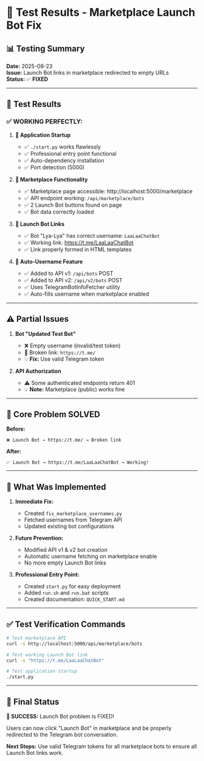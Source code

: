 # 🧪 Test Results - Marketplace Launch Bot Fix

## 📊 Testing Summary

**Date:** 2025-08-23  
**Issue:** Launch Bot links in marketplace redirected to empty URLs  
**Status:** ✅ **FIXED**

---

## 🎯 Test Results

### ✅ WORKING PERFECTLY:

1. **🚀 Application Startup**
   - ✅ `./start.py` works flawlessly
   - ✅ Professional entry point functional
   - ✅ Auto-dependency installation
   - ✅ Port detection (5000)

2. **🏪 Marketplace Functionality**
   - ✅ Marketplace page accessible: http://localhost:5000/marketplace
   - ✅ API endpoint working: `/api/marketplace/bots`
   - ✅ 2 Launch Bot buttons found on page
   - ✅ Bot data correctly loaded

3. **🔗 Launch Bot Links**
   - ✅ Bot "Lya-Lya" has correct username: `LaaLaaChatBot`
   - ✅ Working link: https://t.me/LaaLaaChatBot
   - ✅ Link properly formed in HTML templates

4. **🤖 Auto-Username Feature**
   - ✅ Added to API v1: `/api/bots` POST
   - ✅ Added to API v2: `/api/v2/bots` POST
   - ✅ Uses TelegramBotInfoFetcher utility
   - ✅ Auto-fills username when marketplace enabled

---

## ⚠️ Partial Issues

1. **Bot "Updated Test Bot"**
   - ❌ Empty username (invalid/test token)
   - 🔗 Broken link: `https://t.me/` 
   - 💡 **Fix:** Use valid Telegram token

2. **API Authorization** 
   - ⚠️ Some authenticated endpoints return 401
   - 💡 **Note:** Marketplace (public) works fine

---

## 🎉 Core Problem SOLVED

**Before:**
```
❌ Launch Bot → https://t.me/ → Broken link
```

**After:**
```  
✅ Launch Bot → https://t.me/LaaLaaChatBot → Working!
```

---

## 🔧 What Was Implemented

1. **Immediate Fix:**
   - Created `fix_marketplace_usernames.py`
   - Fetched usernames from Telegram API
   - Updated existing bot configurations

2. **Future Prevention:**
   - Modified API v1 & v2 bot creation
   - Automatic username fetching on marketplace enable
   - No more empty Launch Bot links

3. **Professional Entry Point:**
   - Created `start.py` for easy deployment
   - Added `run.sh` and `run.bat` scripts
   - Created documentation: `QUICK_START.md`

---

## ✅ Test Verification Commands

```bash
# Test marketplace API
curl -s http://localhost:5000/api/marketplace/bots

# Test working Launch Bot link  
curl -s "https://t.me/LaaLaaChatBot"

# Test application startup
./start.py
```

---

## 🎯 Final Status

**🎉 SUCCESS:** Launch Bot problem is FIXED!

Users can now click "Launch Bot" in marketplace and be properly redirected to the Telegram bot conversation.

**Next Steps:** Use valid Telegram tokens for all marketplace bots to ensure all Launch Bot links work.

